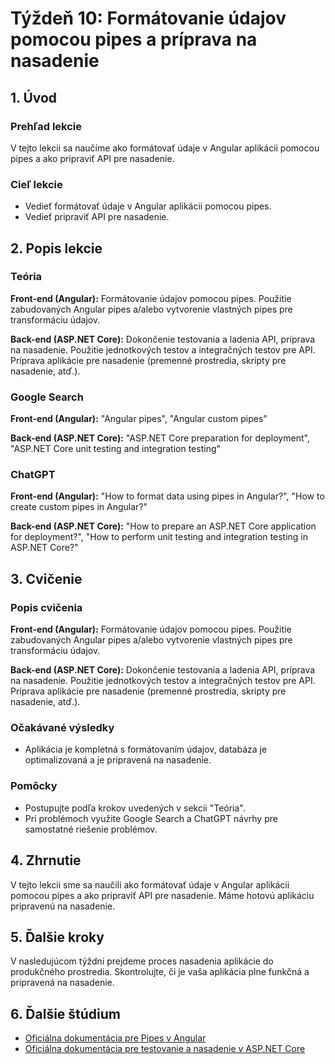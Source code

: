 # Týždeň 10: Formátovanie údajov pomocou pipes a príprava na nasadenie

## 1. Úvod

### Prehľad lekcie

V tejto lekcii sa naučíme ako formátovať údaje v Angular aplikácii pomocou pipes a ako pripraviť API pre nasadenie.

### Cieľ lekcie

- Vedieť formátovať údaje v Angular aplikácii pomocou pipes.
- Vedieť pripraviť API pre nasadenie.

## 2. Popis lekcie

### Teória

**Front-end (Angular):** Formátovanie údajov pomocou pipes. Použitie zabudovaných Angular pipes a/alebo vytvorenie vlastných pipes pre transformáciu údajov.

**Back-end (ASP.NET Core):** Dokončenie testovania a ladenia API, príprava na nasadenie. Použitie jednotkových testov a integračných testov pre API. Príprava aplikácie pre nasadenie (premenné prostredia, skripty pre nasadenie, atď.).

### Google Search

**Front-end (Angular):** "Angular pipes", "Angular custom pipes"

**Back-end (ASP.NET Core):** "ASP.NET Core preparation for deployment", "ASP.NET Core unit testing and integration testing"

### ChatGPT

**Front-end (Angular):** "How to format data using pipes in Angular?", "How to create custom pipes in Angular?"

**Back-end (ASP.NET Core):** "How to prepare an ASP.NET Core application for deployment?", "How to perform unit testing and integration testing in ASP.NET Core?"

## 3. Cvičenie

### Popis cvičenia

**Front-end (Angular):** Formátovanie údajov pomocou pipes. Použitie zabudovaných Angular pipes a/alebo vytvorenie vlastných pipes pre transformáciu údajov.

**Back-end (ASP.NET Core):** Dokončenie testovania a ladenia API, príprava na nasadenie. Použitie jednotkových testov a integračných testov pre API. Príprava aplikácie pre nasadenie (premenné prostredia, skripty pre nasadenie, atď.).

### Očakávané výsledky

- Aplikácia je kompletná s formátovaním údajov, databáza je optimalizovaná a je pripravená na nasadenie.

### Pomôcky

- Postupujte podľa krokov uvedených v sekcii "Teória".
- Pri problémoch využite Google Search a ChatGPT návrhy pre samostatné riešenie problémov.

## 4. Zhrnutie

V tejto lekcii sme sa naučili ako formátovať údaje v Angular aplikácii pomocou pipes a ako pripraviť API pre nasadenie. Máme hotovú aplikáciu pripravenú na nasadenie.

## 5. Ďalšie kroky

V nasledujúcom týždni prejdeme proces nasadenia aplikácie do produkčného prostredia. Skontrolujte, či je vaša aplikácia plne funkčná a pripravená na nasadenie.

## 6. Ďalšie štúdium

- [Oficiálna dokumentácia pre Pipes v Angular](https://angular.io/guide/pipes)
- [Oficiálna dokumentácia pre testovanie a nasadenie v ASP.NET Core](https://learn.microsoft.com/en-us/aspnet/core/mvc/controllers/testing)
